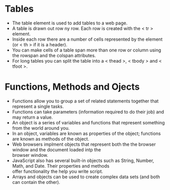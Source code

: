 
# Tables  
- The table element is used to add tables to a web page.  
- A table is drawn out row ny row. Each row is created with the < tr > element.  
- Inside each row there are a number of cells represented by the <td> element (or < th > if it is a header).  
- You can make cells of a table span more than one row or column using the rowspan and the colspan attributes.  
- For long tables you can split the table into a < thead >, < tbody > and < tfoot >.  
  
# Functions, Methods and Ojects  
- Functions allow you to group a set of related statements together that represent a single tasks.  
- Functions can take parameters (information required to do their job) and may return a value.  
- An object is a series of variables and functions that represent something from the world around you.  
- In an object, variables are known as properties of the object; functions are known as methods of the object.      
- Web browsers implment objects that represent both the the browser window and the document loaded intp the  
  browser window.  
- JavaScript also has several built-in objects such as String, Number, Math, and Date. Their properties and methods  
  offer functionality the help you write script.  
- Arrays and objects can be used to create complex data sets (and both can contain the other).  
  
  
  
  

